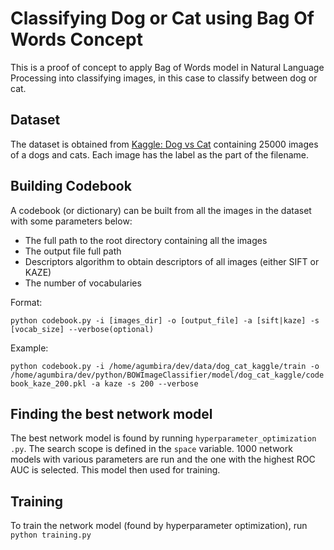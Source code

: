 # Classifying Dog or Cat using Bag Of Words Concept
This is a proof of concept to apply Bag of Words model in Natural Language 
Processing into classifying images, in this case to classify between dog or cat.

## Dataset
The dataset is obtained from [Kaggle: Dog vs Cat](https://www.kaggle.com/c/dogs-vs-cats-redux-kernels-edition/data) containing 25000 images of a 
dogs and cats. Each image has the label as the part of the filename.

## Building Codebook
A codebook (or dictionary) can be built from all the images in the dataset 
with some parameters below:
 * The full path to the root directory containing all the images
 * The output file full path
 * Descriptors algorithm to obtain descriptors of all images (either SIFT or 
 KAZE)
 * The number of vocabularies
 
Format: 

```python codebook.py -i [images_dir] -o [output_file] -a [sift|kaze] -s [vocab_size] --verbose(optional)```

Example:

```python codebook.py -i /home/agumbira/dev/data/dog_cat_kaggle/train -o /home/agumbira/dev/python/BOWImageClassifier/model/dog_cat_kaggle/codebook_kaze_200.pkl -a kaze -s 200 --verbose```
 
## Finding the best network model
The best network model is found by running ```hyperparameter_optimization
.py```. The search scope is defined in the ```space``` variable. 1000 network
 models with various parameters are run and the one with the highest ROC AUC 
 is selected. This model then used for training.

## Training
To train the network model (found by hyperparameter optimization), run ```python training.py```
